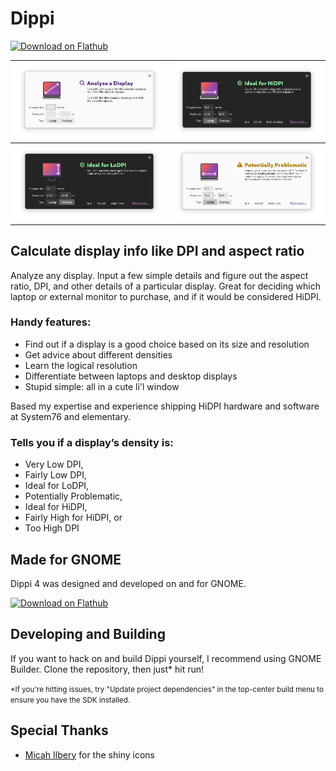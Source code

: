 # Dippi

<a href='https://flathub.org/apps/details/com.github.cassidyjames.dippi'><img width='180' alt='Download on Flathub' src='https://flathub.org/assets/badges/flathub-badge-en.svg'/></a>

![Screenshot](data/screenshots/default.png?raw=true)    | ![Screenshot](data/screenshots/hidpi-dark.png?raw=true)
------------------------------------------------------- | --------------------------------------------------------
![Screenshot](data/screenshots/lodpi-dark.png?raw=true) | ![Screenshot](data/screenshots/problematic.png?raw=true)

## Calculate display info like DPI and aspect ratio

Analyze any display. Input a few simple details and figure out the aspect ratio, DPI, and other details of a particular display. Great for deciding which laptop or external monitor to purchase, and if it would be considered HiDPI.

### Handy features:

- Find out if a display is a good choice based on its size and resolution
- Get advice about different densities
- Learn the logical resolution
- Differentiate between laptops and desktop displays
- Stupid simple: all in a cute li'l window

Based my expertise and experience shipping HiDPI hardware and software at System76 and elementary.

### Tells you if a display’s density is:

- Very Low DPI,
- Fairly Low DPI,
- Ideal for LoDPI,
- Potentially Problematic,
- Ideal for HiDPI,
- Fairly High for HiDPI, or
- Too High DPI

## Made for GNOME

Dippi 4 was designed and developed on and for GNOME.

<a href='https://flathub.org/apps/details/com.github.cassidyjames.dippi'><img width='180' alt='Download on Flathub' src='https://flathub.org/assets/badges/flathub-badge-en.svg'/></a>

## Developing and Building

If you want to hack on and build Dippi yourself, I recommend using GNOME Builder. Clone the repository, then just* hit run!

<small>*If you're hitting issues, try "Update project dependencies" in the top-center build menu to ensure you have the SDK installed.</small>

## Special Thanks

- [Micah Ilbery](https://github.com/micahilbery) for the shiny icons
